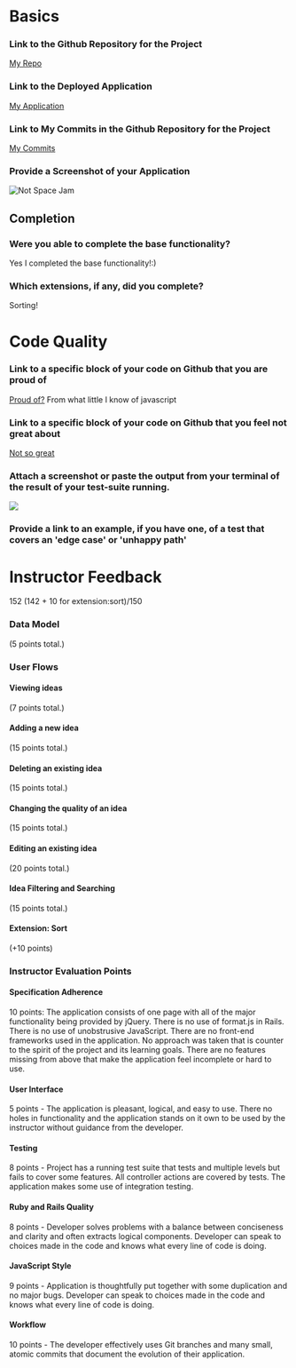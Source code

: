 # Basics

### Link to the Github Repository for the Project
[My Repo](https://github.com/Tman22/idea_box2)

### Link to the Deployed Application
[My Application](https://glacial-ridge-35527.herokuapp.com/)

### Link to My Commits in the Github Repository for the Project
[My Commits](https://github.com/Tman22/idea_box2/commits/master)

### Provide a Screenshot of your Application
![Not Space Jam](http://recordit.co/mDRwfHEv6p/gif/notify)

## Completion

### Were you able to complete the base functionality?
  Yes I completed the base functionality!:)

### Which extensions, if any, did you complete?
  Sorting!

# Code Quality

### Link to a specific block of your code on Github that you are proud of
[Proud of?](https://github.com/Tman22/idea_box2/blob/master/app/assets/javascripts/edit.js#L1-L30)
From what little I know of javascript


### Link to a specific block of your code on Github that you feel not great about
[Not so great](https://github.com/Tman22/idea_box2/blob/master/app/assets/javascripts/quality.js#L9-L39)

### Attach a screenshot or paste the output from your terminal of the result of your test-suite running.
![](http://i.imgur.com/Y5ezdmh.png)
### Provide a link to an example, if you have one, of a test that covers an 'edge case' or 'unhappy path'


# Instructor Feedback

152 (142 + 10 for extension:sort)/150

### Data Model

(5 points total.)

### User Flows

#### Viewing ideas

(7 points total.)

#### Adding a new idea

(15 points total.)

#### Deleting an existing idea

(15 points total.)

#### Changing the quality of an idea

(15 points total.)

#### Editing an existing idea

(20 points total.)

#### Idea Filtering and Searching

(15 points total.)

#### Extension: Sort
(+10 points)

### Instructor Evaluation Points

#### Specification Adherence

10 points: The application consists of one page with all of the major functionality being provided by jQuery. There is no use of format.js in Rails. There is no use of unobstrusive JavaScript. There are no front-end frameworks used in the application. No approach was taken that is counter to the spirit of the project and its learning goals. There are no features missing from above that make the application feel incomplete or hard to use.

#### User Interface

5 points - The application is pleasant, logical, and easy to use. There no holes in functionality and the application stands on it own to be used by the instructor without guidance from the developer.

#### Testing

8 points - Project has a running test suite that tests and multiple levels but fails to cover some features. All controller actions are covered by tests. The application makes some use of integration testing.

#### Ruby and Rails Quality

8 points - Developer solves problems with a balance between conciseness and clarity and often extracts logical components. Developer can speak to choices made in the code and knows what every line of code is doing.

#### JavaScript Style

9 points - Application is thoughtfully put together with some duplication and no major bugs. Developer can speak to choices made in the code and knows what every line of code is doing.

#### Workflow

10 points - The developer effectively uses Git branches and many small, atomic commits that document the evolution of their application.
